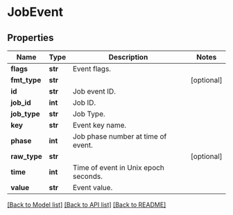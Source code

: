 # JobEvent

## Properties
Name | Type | Description | Notes
------------ | ------------- | ------------- | -------------
**flags** | **str** | Event flags. | 
**fmt_type** | **str** |  | [optional] 
**id** | **str** | Job event ID. | 
**job_id** | **int** | Job ID. | 
**job_type** | **str** | Job Type. | 
**key** | **str** | Event key name. | 
**phase** | **int** | Job phase number at time of event. | 
**raw_type** | **str** |  | [optional] 
**time** | **int** | Time of event in Unix epoch seconds. | 
**value** | **str** | Event value. | 

[[Back to Model list]](../README.md#documentation-for-models) [[Back to API list]](../README.md#documentation-for-api-endpoints) [[Back to README]](../README.md)


